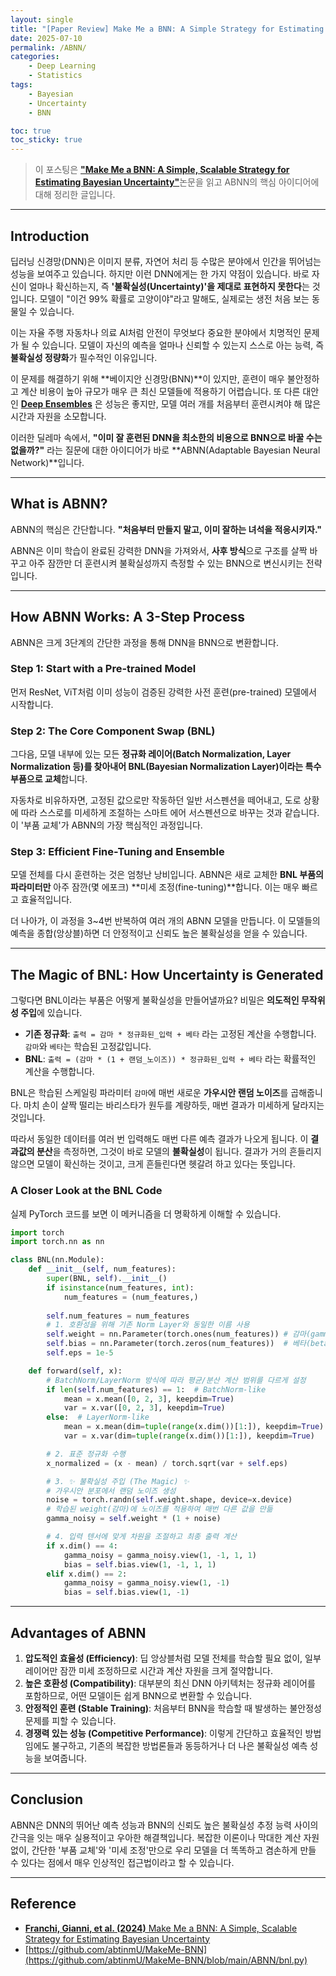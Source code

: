 ```yaml
---
layout: single  
title: "[Paper Review] Make Me a BNN: A Simple Strategy for Estimating Bayesian Uncertainty from Pre-trained Model"  
date: 2025-07-10  
permalink: /ABNN/  
categories:  
    - Deep Learning
    - Statistics
tags:  
    - Bayesian  
    - Uncertainty
    - BNN

toc: true  
toc_sticky: true  
---
```


> 이 포스팅은 [**"Make Me a BNN: A Simple, Scalable Strategy for Estimating Bayesian Uncertainty"**](https://arxiv.org/pdf/2312.15297)논문을 읽고 ABNN의 핵심 아이디어에 대해 정리한 글입니다.

--- 

## Introduction

딥러닝 신경망(DNN)은 이미지 분류, 자연어 처리 등 수많은 분야에서 인간을 뛰어넘는 성능을 보여주고 있습니다. 하지만 이런 DNN에게는 한 가지 약점이 있습니다. 바로 자신이 얼마나 확신하는지, 즉 **'불확실성(Uncertainty)'을 제대로 표현하지 못한다**는 것입니다. 모델이 "이건 99% 확률로 고양이야"라고 말해도, 실제로는 생전 처음 보는 동물일 수 있습니다.

이는 자율 주행 자동차나 의료 AI처럼 안전이 무엇보다 중요한 분야에서 치명적인 문제가 될 수 있습니다. 모델이 자신의 예측을 얼마나 신뢰할 수 있는지 스스로 아는 능력, 즉 **불확실성 정량화**가 필수적인 이유입니다.

이 문제를 해결하기 위해 **베이지안 신경망(BNN)**이 있지만, 훈련이 매우 불안정하고 계산 비용이 높아 규모가 매우 큰 최신 모델들에 적용하기 어렵습니다. 또 다른 대안인 [**Deep Ensembles**](https://arxiv.org/pdf/1612.01474) 은 성능은 좋지만, 모델 여러 개를 처음부터 훈련시켜야 해 많은 시간과 자원을 소모합니다.

이러한 딜레마 속에서, **"이미 잘 훈련된 DNN을 최소한의 비용으로 BNN으로 바꿀 수는 없을까?"** 라는 질문에 대한 아이디어가 바로 **ABNN(Adaptable Bayesian Neural Network)**입니다.

---

## What is ABNN?

ABNN의 핵심은 간단합니다. **"처음부터 만들지 말고, 이미 잘하는 녀석을 적응시키자."**

ABNN은 이미 학습이 완료된 강력한 DNN을 가져와서, **사후 방식**으로 구조를 살짝 바꾸고 아주 잠깐만 더 훈련시켜 불확실성까지 측정할 수 있는 BNN으로 변신시키는 전략입니다.


---

## How ABNN Works: A 3-Step Process

ABNN은 크게 3단계의 간단한 과정을 통해 DNN을 BNN으로 변환합니다.

### Step 1: Start with a Pre-trained Model
먼저 ResNet, ViT처럼 이미 성능이 검증된 강력한 사전 훈련(pre-trained) 모델에서 시작합니다.

### Step 2: The Core Component Swap (BNL)
그다음, 모델 내부에 있는 모든 **정규화 레이어(Batch Normalization, Layer Normalization 등)를 찾아내어 BNL(Bayesian Normalization Layer)이라는 특수 부품으로 교체**합니다.

자동차로 비유하자면, 고정된 값으로만 작동하던 일반 서스펜션을 떼어내고, 도로 상황에 따라 스스로를 미세하게 조절하는 스마트 에어 서스펜션으로 바꾸는 것과 같습니다. 이 '부품 교체'가 ABNN의 가장 핵심적인 과정입니다.


### Step 3: Efficient Fine-Tuning and Ensemble
모델 전체를 다시 훈련하는 것은 엄청난 낭비입니다. ABNN은 새로 교체한 **BNL 부품의 파라미터만** 아주 잠깐(몇 에포크) **미세 조정(fine-tuning)**합니다. 이는 매우 빠르고 효율적입니다.

더 나아가, 이 과정을 3~4번 반복하여 여러 개의 ABNN 모델을 만듭니다. 이 모델들의 예측을 종합(앙상블)하면 더 안정적이고 신뢰도 높은 불확실성을 얻을 수 있습니다.

---

## The Magic of BNL: How Uncertainty is Generated

그렇다면 BNL이라는 부품은 어떻게 불확실성을 만들어낼까요? 비밀은 **의도적인 무작위성 주입**에 있습니다.

* **기존 정규화**: `출력 = 감마 * 정규화된_입력 + 베타` 라는 고정된 계산을 수행합니다. `감마`와 `베타`는 학습된 고정값입니다.
* **BNL**: `출력 = (감마 * (1 + 랜덤_노이즈)) * 정규화된_입력 + 베타` 라는 확률적인 계산을 수행합니다.

BNL은 학습된 스케일링 파라미터 `감마`에 매번 새로운 **가우시안 랜덤 노이즈**를 곱해줍니다. 마치 손이 살짝 떨리는 바리스타가 원두를 계량하듯, 매번 결과가 미세하게 달라지는 것입니다.


따라서 동일한 데이터를 여러 번 입력해도 매번 다른 예측 결과가 나오게 됩니다. 이 **결과값의 분산**을 측정하면, 그것이 바로 모델의 **불확실성**이 됩니다. 결과가 거의 흔들리지 않으면 모델이 확신하는 것이고, 크게 흔들린다면 헷갈려 하고 있다는 뜻입니다.


### A Closer Look at the BNL Code
실제 PyTorch 코드를 보면 이 메커니즘을 더 명확하게 이해할 수 있습니다.

```python
import torch
import torch.nn as nn

class BNL(nn.Module):
    def __init__(self, num_features):
        super(BNL, self).__init__()
        if isinstance(num_features, int):
            num_features = (num_features,)
        
        self.num_features = num_features
        # 1. 호환성을 위해 기존 Norm Layer와 동일한 이름 사용
        self.weight = nn.Parameter(torch.ones(num_features)) # 감마(gamma) 역할
        self.bias = nn.Parameter(torch.zeros(num_features))  # 베타(beta) 역할
        self.eps = 1e-5

    def forward(self, x):
        # BatchNorm/LayerNorm 방식에 따라 평균/분산 계산 범위를 다르게 설정
        if len(self.num_features) == 1:  # BatchNorm-like
            mean = x.mean([0, 2, 3], keepdim=True)
            var = x.var([0, 2, 3], keepdim=True)
        else:  # LayerNorm-like
            mean = x.mean(dim=tuple(range(x.dim())[1:]), keepdim=True)
            var = x.var(dim=tuple(range(x.dim())[1:]), keepdim=True)

        # 2. 표준 정규화 수행
        x_normalized = (x - mean) / torch.sqrt(var + self.eps)

        # 3. ✨ 불확실성 주입 (The Magic) ✨
        # 가우시안 분포에서 랜덤 노이즈 생성
        noise = torch.randn(self.weight.shape, device=x.device)
        # 학습된 weight(감마)에 노이즈를 적용하여 매번 다른 값을 만듦
        gamma_noisy = self.weight * (1 + noise)

        # 4. 입력 텐서에 맞게 차원을 조절하고 최종 출력 계산
        if x.dim() == 4:
            gamma_noisy = gamma_noisy.view(1, -1, 1, 1)
            bias = self.bias.view(1, -1, 1, 1)
        elif x.dim() == 2:
            gamma_noisy = gamma_noisy.view(1, -1)
            bias = self.bias.view(1, -1)

```

---

## Advantages of ABNN

1.  **압도적인 효율성 (Efficiency)**: 딥 앙상블처럼 모델 전체를 학습할 필요 없이, 일부 레이어만 잠깐 미세 조정하므로 시간과 계산 자원을 크게 절약합니다.
2.  **높은 호환성 (Compatibility)**: 대부분의 최신 DNN 아키텍처는 정규화 레이어를 포함하므로, 어떤 모델이든 쉽게 BNN으로 변환할 수 있습니다.
3.  **안정적인 훈련 (Stable Training)**: 처음부터 BNN을 학습할 때 발생하는 불안정성 문제를 피할 수 있습니다.
4.  **경쟁력 있는 성능 (Competitive Performance)**: 이렇게 간단하고 효율적인 방법임에도 불구하고, 기존의 복잡한 방법론들과 동등하거나 더 나은 불확실성 예측 성능을 보여줍니다.

---

## Conclusion

ABNN은 DNN의 뛰어난 예측 성능과 BNN의 신뢰도 높은 불확실성 추정 능력 사이의 간극을 잇는 매우 실용적이고 우아한 해결책입니다. 복잡한 이론이나 막대한 계산 자원 없이, 간단한 '부품 교체'와 '미세 조정'만으로 우리 모델을 더 똑똑하고 겸손하게 만들 수 있다는 점에서 매우 인상적인 접근법이라고 할 수 있습니다.

---

## Reference

* [**Franchi, Gianni, et al. (2024)** Make Me a BNN: A Simple, Scalable Strategy for Estimating Bayesian Uncertainty](https://arxiv.org/pdf/2312.15297)
* [https://github.com/abtinmU/MakeMe-BNN](https://github.com/abtinmU/MakeMe-BNN/blob/main/ABNN/bnl.py)